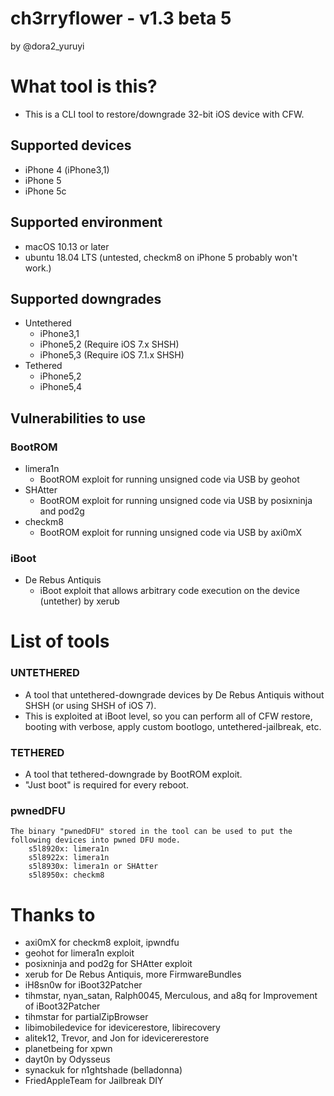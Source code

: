 # ch3rryflower - v1.3 beta 5
by @dora2_yuruyi


# What tool is this?
- This is a CLI tool to restore/downgrade 32-bit iOS device with CFW.


## Supported devices
- iPhone 4 (iPhone3,1)
- iPhone 5
- iPhone 5c


## Supported environment
- macOS 10.13 or later
- ubuntu 18.04 LTS (untested, checkm8 on iPhone 5 probably won't work.)


## Supported downgrades
- Untethered
	- iPhone3,1
	- iPhone5,2 (Require iOS 7.x SHSH)
	- iPhone5,3 (Require iOS 7.1.x SHSH)
- Tethered
	- iPhone5,2
	- iPhone5,4


## Vulnerabilities to use
### BootROM
- limera1n
	- BootROM exploit for running unsigned code via USB by geohot
- SHAtter
	- BootROM exploit for running unsigned code via USB by posixninja and pod2g
- checkm8
	- BootROM exploit for running unsigned code via USB by axi0mX

### iBoot
- De Rebus Antiquis
	- iBoot exploit that allows arbitrary code execution on the device (untether) by xerub  


# List of tools
### UNTETHERED
- A tool that untethered-downgrade devices by De Rebus Antiquis without SHSH (or using SHSH of iOS 7).
- This is exploited at iBoot level, so you can perform all of CFW restore, booting with verbose, apply custom bootlogo, untethered-jailbreak, etc.

### TETHERED
- A tool that tethered-downgrade by BootROM exploit.
- "Just boot" is required for every reboot.

### pwnedDFU
	The binary "pwnedDFU" stored in the tool can be used to put the following devices into pwned DFU mode.
		s5l8920x: limera1n
		s5l8922x: limera1n
		s5l8930x: limera1n or SHAtter
		s5l8950x: checkm8


# Thanks to
- axi0mX for checkm8 exploit, ipwndfu
- geohot for limera1n exploit
- posixninja and pod2g for SHAtter exploit
- xerub for De Rebus Antiquis, more FirmwareBundles
- iH8sn0w for iBoot32Patcher
- tihmstar, nyan_satan, Ralph0045, Merculous, and a8q for Improvement of iBoot32Patcher
- tihmstar for partialZipBrowser
- libimobiledevice for idevicerestore, libirecovery
- alitek12, Trevor, and Jon for idevicererestore
- planetbeing for xpwn
- dayt0n by Odysseus
- synackuk for n1ghtshade (belladonna)
- FriedAppleTeam for Jailbreak DIY
